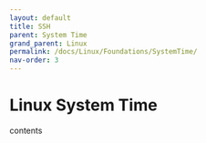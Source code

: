 ```yaml
---
layout: default
title: SSH
parent: System Time
grand_parent: Linux
permalink: /docs/Linux/Foundations/SystemTime/
nav-order: 3
---
```


# Linux System Time
contents
